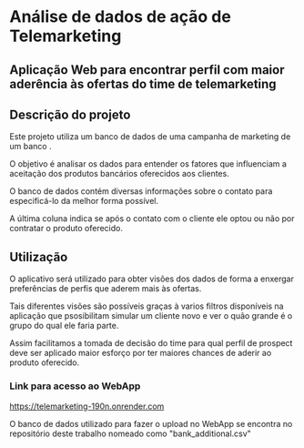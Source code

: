 # Análise de dados de ação de Telemarketing
## Aplicação Web para encontrar perfil com maior aderência às ofertas do time de telemarketing


## Descrição do projeto

Este projeto utiliza um banco de dados de uma campanha de marketing de um banco . 

O objetivo é analisar os dados para entender os fatores que influenciam a aceitação dos produtos bancários oferecidos aos clientes.

O banco de dados contém diversas informações sobre o contato para especificá-lo da melhor forma possível.

A última coluna indica se após o contato com o cliente ele optou ou não por contratar o produto oferecido.

## Utilização

O aplicativo será utilizado para obter visões dos dados de forma a enxergar preferências de perfis que aderem mais às ofertas.

Tais diferentes visões são possíveis graças à varios filtros disponíveis na aplicação que psosibilitam simular um cliente novo e ver o quão grande é o grupo do qual ele faria parte.

Assim facilitamos a tomada de decisão do time para qual perfil de prospect deve ser aplicado maior esforço por ter maiores chances de aderir ao produto oferecido.


### Link para acesso ao WebApp 

https://telemarketing-190n.onrender.com

O banco de dados utilizado para fazer o upload no WebApp se encontra no repositório deste trabalho nomeado como "bank_additional.csv"


